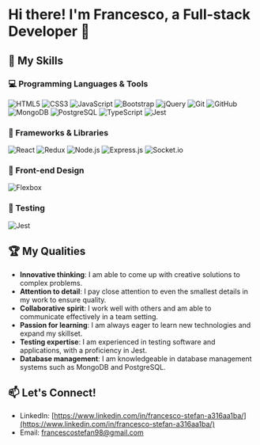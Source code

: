 # Hi there! I'm Francesco, a Full-stack Developer 👋

## 🔧 My Skills

### 💻 Programming Languages & Tools

![HTML5](https://img.shields.io/badge/HTML5-orange?logo=html5&logoColor=white&style=for-the-badge)
![CSS3](https://img.shields.io/badge/CSS3-blue?logo=css3&logoColor=white&style=for-the-badge)
![JavaScript](https://img.shields.io/badge/JavaScript-yellow?logo=javascript&logoColor=white&style=for-the-badge)
![Bootstrap](https://img.shields.io/badge/Bootstrap-purple?logo=bootstrap&logoColor=white&style=for-the-badge)
![jQuery](https://img.shields.io/badge/jQuery-blue?logo=jquery&logoColor=white&style=for-the-badge)
![Git](https://img.shields.io/badge/Git-red?logo=git&logoColor=white&style=for-the-badge)
![GitHub](https://img.shields.io/badge/GitHub-black?logo=github&logoColor=white&style=for-the-badge)
![MongoDB](https://img.shields.io/badge/MongoDB-green?logo=mongodb&logoColor=white&style=for-the-badge)
![PostgreSQL](https://img.shields.io/badge/PostgreSQL-blue?logo=postgresql&logoColor=white&style=for-the-badge)
![TypeScript](https://img.shields.io/badge/TypeScript-blue?logo=typescript&logoColor=white&style=for-the-badge)
![Jest](https://img.shields.io/badge/Jest-red?logo=jest&logoColor=white&style=for-the-badge)

### 🚀 Frameworks & Libraries

![React](https://img.shields.io/badge/React-blue?logo=react&logoColor=white&style=for-the-badge)
![Redux](https://img.shields.io/badge/Redux-purple?logo=redux&logoColor=white&style=for-the-badge)
![Node.js](https://img.shields.io/badge/Node.js-green?logo=node.js&logoColor=white&style=for-the-badge)
![Express.js](https://img.shields.io/badge/Express.js-black?logo=express&logoColor=white&style=for-the-badge)
![Socket.io](https://img.shields.io/badge/Socket.io-black?logo=socket.io&logoColor=white&style=for-the-badge)

### 🎨 Front-end Design

![Flexbox](https://img.shields.io/badge/Flexbox-orange?logo=css3&logoColor=white&style=for-the-badge)

### 🧪 Testing

![Jest](https://img.shields.io/badge/Jest-red?logo=jest&logoColor=white&style=for-the-badge)

## 🏆 My Qualities

- **Innovative thinking**: I am able to come up with creative solutions to complex problems.
- **Attention to detail**: I pay close attention to even the smallest details in my work to ensure quality.
- **Collaborative spirit**: I work well with others and am able to communicate effectively in a team setting.
- **Passion for learning**: I am always eager to learn new technologies and expand my skillset.
- **Testing expertise**: I am experienced in testing software and applications, with a proficiency in Jest.
- **Database management**: I am knowledgeable in database management systems such as MongoDB and PostgreSQL.

## 📫 Let's Connect!

- LinkedIn: [https://www.linkedin.com/in/francesco-stefan-a316aa1ba/](https://www.linkedin.com/in/francesco-stefan-a316aa1ba/)
- Email: [francescostefan98@gmail.com](francescostefan98@gmail.com)
